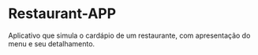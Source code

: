 # Restaurant-APP
Aplicativo que simula o cardápio de um restaurante, com apresentação do menu e seu detalhamento.
